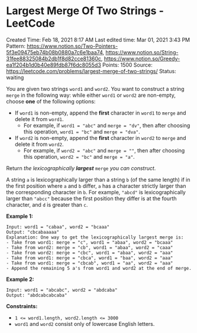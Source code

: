 # Largest Merge Of Two Strings - LeetCode

Created Time: Feb 18, 2021 8:17 AM
Last edited time: Mar 01, 2021 3:43 PM
Pattern: https://www.notion.so/Two-Pointers-5f3e09475eb74b08b0880a7c6e1baa74, https://www.notion.so/String-31fee88325084b2db1f8d82cce81360c, https://www.notion.so/Greedy-ea1f204b1d0b40e89fdb87f6dc8055d3
Points: 1500
Source: https://leetcode.com/problems/largest-merge-of-two-strings/
Status: waiting

You are given two strings `word1` and `word2`. You want to construct a string `merge` in the following way: while either `word1` or `word2` are non-empty, choose **one** of the following options:

- If `word1` is non-empty, append the **first** character in `word1` to `merge` and delete it from `word1`.
    - For example, if `word1 = "abc"` and `merge = "dv"`, then after choosing this operation, `word1 = "bc"` and `merge = "dva"`.
- If `word2` is non-empty, append the **first** character in `word2` to `merge` and delete it from `word2`.
    - For example, if `word2 = "abc"` and `merge = ""`, then after choosing this operation, `word2 = "bc"` and `merge = "a"`.

Return *the lexicographically **largest*** `merge` *you can construct*.

A string `a` is lexicographically larger than a string `b` (of the same length) if in the first position where `a` and `b` differ, `a` has a character strictly larger than the corresponding character in `b`. For example, `"abcd"` is lexicographically larger than `"abcc"` because the first position they differ is at the fourth character, and `d` is greater than `c`.

**Example 1:**

```
Input: word1 = "cabaa", word2 = "bcaaa"
Output: "cbcabaaaaa"
Explanation: One way to get the lexicographically largest merge is:
- Take from word1: merge = "c", word1 = "abaa", word2 = "bcaaa"
- Take from word2: merge = "cb", word1 = "abaa", word2 = "caaa"
- Take from word2: merge = "cbc", word1 = "abaa", word2 = "aaa"
- Take from word1: merge = "cbca", word1 = "baa", word2 = "aaa"
- Take from word1: merge = "cbcab", word1 = "aa", word2 = "aaa"
- Append the remaining 5 a's from word1 and word2 at the end of merge.
```

**Example 2:**

```
Input: word1 = "abcabc", word2 = "abdcaba"
Output: "abdcabcabcaba"
```

**Constraints:**

- `1 <= word1.length, word2.length <= 3000`
- `word1` and `word2` consist only of lowercase English letters.